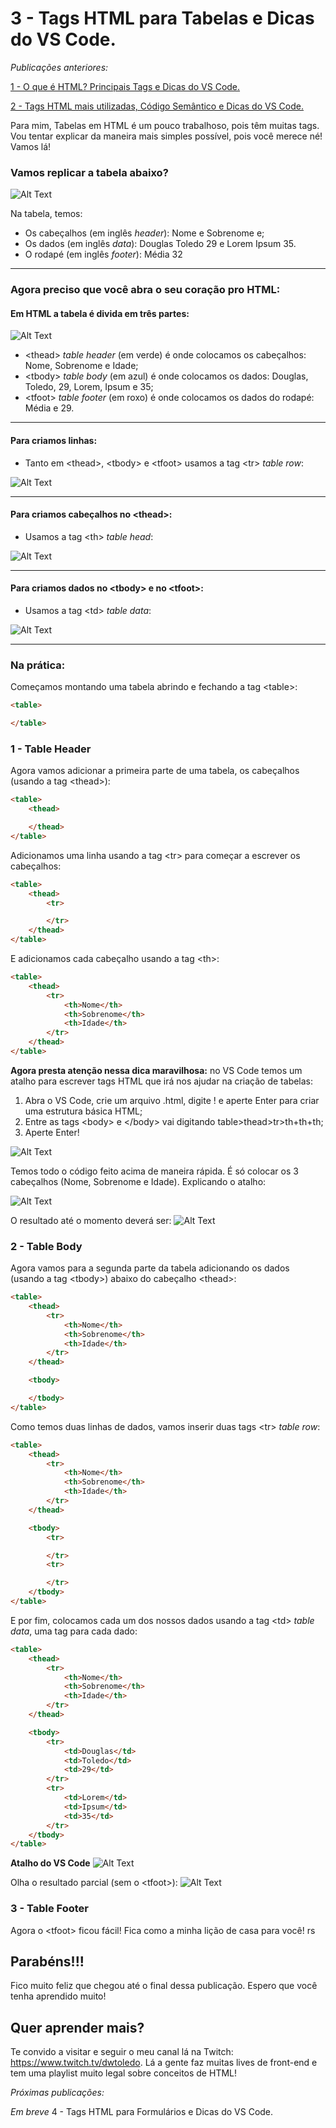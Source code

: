 # 3 - Tags HTML para Tabelas e Dicas do VS Code.

*Publicações anteriores:*

[1 - O que é HTML? Principais Tags e Dicas do VS Code.](https://github.com/dwtoledo/posts-front-end/blob/main/README.md)

[2 - Tags HTML mais utilizadas, Código Semântico e Dicas do VS Code.](https://github.com/dwtoledo/posts-front-end/blob/main/2%20-%20Tags%20HTML%20mais%20utilizadas%2C%20C%C3%B3digo%20Sem%C3%A2ntico%20e%20Dicas%20do%20VS%20Code.md)

Para mim, Tabelas em HTML é um pouco trabalhoso, pois têm muitas tags. Vou tentar explicar da maneira mais simples possível, pois você merece né! Vamos lá!

### Vamos replicar a tabela abaixo?

![Alt Text](https://dev-to-uploads.s3.amazonaws.com/i/a2i2bvxzzo414xsw6ehi.png)

Na tabela, temos:
* Os cabeçalhos (em inglês *header*): Nome e Sobrenome e;
* Os dados (em inglês *data*): Douglas Toledo 29 e Lorem Ipsum 35.
* O rodapé (em inglês *footer*): Média 32

____

### **Agora preciso que você abra o seu coração pro HTML:**
#### Em HTML a tabela é divida em três partes:

![Alt Text](https://dev-to-uploads.s3.amazonaws.com/i/i1foa9zghtag5yxbf94x.png)

* \<thead> *table header* (em verde) é onde colocamos os cabeçalhos: Nome, Sobrenome e Idade;
* \<tbody> *table body* (em azul) é onde colocamos os dados: Douglas, Toledo, 29, Lorem, Ipsum e 35;
* \<tfoot> *table footer* (em roxo) é onde colocamos os dados do rodapé: Média e 29.

____

#### Para criamos linhas:

* Tanto em \<thead>, \<tbody> e \<tfoot> usamos a tag \<tr> *table row*:

![Alt Text](https://dev-to-uploads.s3.amazonaws.com/i/a2zpeqhhg7tavr8pdwmo.png)

____

#### Para criamos cabeçalhos no \<thead>:

* Usamos a tag \<th> *table head*:

![Alt Text](https://dev-to-uploads.s3.amazonaws.com/i/7gnx1btxqnkd6fgdf7g4.png)

____

#### Para criamos dados no \<tbody> e no \<tfoot>:

* Usamos a tag \<td> *table data*:

![Alt Text](https://dev-to-uploads.s3.amazonaws.com/i/f4zsn966caz5ixfog7rm.png)

____

### Na prática:
Começamos montando uma tabela abrindo e fechando a tag \<table>:

```html
<table>

</table>
```

### 1 - Table Header
Agora vamos adicionar a primeira parte de uma tabela, os cabeçalhos (usando a tag \<thead>):

```html
<table>
	<thead>

	</thead>
</table>
```

Adicionamos uma linha usando a tag \<tr> para começar a escrever os cabeçalhos:
```html
<table>
	<thead>
		<tr>

		</tr>
	</thead>
</table>
```
E adicionamos cada cabeçalho usando a tag \<th>:

```html
<table>
	<thead>
		<tr>
			<th>Nome</th>
			<th>Sobrenome</th>
			<th>Idade</th>
		</tr>
	</thead>
</table>
```

**Agora presta atenção nessa dica maravilhosa:** no VS Code temos um atalho para escrever tags HTML que irá nos ajudar na criação de tabelas:

1. Abra o VS Code, crie um arquivo .html, digite ! e aperte Enter para criar uma estrutura básica HTML;
2. Entre as tags \<body> e \</body> vai digitando table>thead>tr>th+th+th;
3. Aperte Enter!

![Alt Text](https://dev-to-uploads.s3.amazonaws.com/i/pdantqq0v8hwdk904eut.gif)

Temos todo o código feito acima de maneira rápida. É só colocar os 3 cabeçalhos (Nome, Sobrenome e Idade). Explicando o atalho:

![Alt Text](https://dev-to-uploads.s3.amazonaws.com/i/6ouwjv781i35ox840y0z.png)

O resultado até o momento deverá ser:
![Alt Text](https://dev-to-uploads.s3.amazonaws.com/i/tzm9530vjswwom00n221.png)

### 2 - Table Body
Agora vamos para a segunda parte da tabela adicionando os dados (usando a tag \<tbody>) abaixo do cabeçalho \<thead>:

```html
<table>
	<thead>
		<tr>
			<th>Nome</th>
			<th>Sobrenome</th>
			<th>Idade</th>
		</tr>
	</thead>

	<tbody>

	</tbody>
</table>
```

Como temos duas linhas de dados, vamos inserir duas tags \<tr> *table row*:

```html
<table>
	<thead>
		<tr>
			<th>Nome</th>
			<th>Sobrenome</th>
			<th>Idade</th>
		</tr>
	</thead>

	<tbody>
		<tr>

		</tr>
		<tr>

		</tr>
	</tbody>
</table>
```

E por fim, colocamos cada um dos nossos dados usando a tag \<td> *table data*, uma tag para cada dado:

```html
<table>
	<thead>
		<tr>
			<th>Nome</th>
			<th>Sobrenome</th>
			<th>Idade</th>
		</tr>
	</thead>

	<tbody>
		<tr>
			<td>Douglas</td>
			<td>Toledo</td>
			<td>29</td>
		</tr>
		<tr>
			<td>Lorem</td>
			<td>Ipsum</td>
			<td>35</td>
		</tr>
	</tbody>
</table>
```

**Atalho do VS Code**
![Alt Text](https://dev-to-uploads.s3.amazonaws.com/i/qhzfuyex1sgzxmd2n57y.gif)

Olha o resultado parcial (sem o \<tfoot>):
![Alt Text](https://dev-to-uploads.s3.amazonaws.com/i/qy1recibi4crbeupm9wf.png)

### 3 - Table Footer
Agora o \<tfoot> ficou fácil!
Fica como a minha lição de casa para você! rs

## **Parabéns!!!**
Fico muito feliz que chegou até o final dessa publicação.
Espero que você tenha aprendido muito!

## **Quer aprender mais?**
Te convido a visitar e seguir o meu canal lá na Twitch: https://www.twitch.tv/dwtoledo.
Lá a gente faz muitas lives de front-end e tem uma playlist muito legal sobre conceitos de HTML!

*Próximas publicações:*

*Em breve* 4 - Tags HTML para Formulários e Dicas do VS Code.

